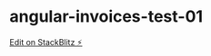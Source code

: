 # angular-invoices-test-01

[Edit on StackBlitz ⚡️](https://stackblitz.com/edit/angular-invoices-test-01)